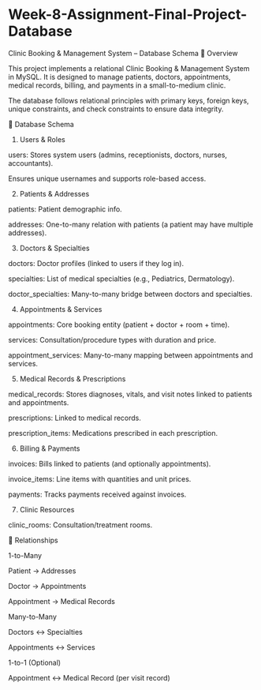 # Week-8-Assignment-Final-Project-Database
Clinic Booking & Management System – Database Schema
📌 Overview

This project implements a relational Clinic Booking & Management System in MySQL. It is designed to manage patients, doctors, appointments, medical records, billing, and payments in a small-to-medium clinic.

The database follows relational principles with primary keys, foreign keys, unique constraints, and check constraints to ensure data integrity.

📂 Database Schema
1. Users & Roles

users: Stores system users (admins, receptionists, doctors, nurses, accountants).

Ensures unique usernames and supports role-based access.

2. Patients & Addresses

patients: Patient demographic info.

addresses: One-to-many relation with patients (a patient may have multiple addresses).

3. Doctors & Specialties

doctors: Doctor profiles (linked to users if they log in).

specialties: List of medical specialties (e.g., Pediatrics, Dermatology).

doctor_specialties: Many-to-many bridge between doctors and specialties.

4. Appointments & Services

appointments: Core booking entity (patient + doctor + room + time).

services: Consultation/procedure types with duration and price.

appointment_services: Many-to-many mapping between appointments and services.

5. Medical Records & Prescriptions

medical_records: Stores diagnoses, vitals, and visit notes linked to patients and appointments.

prescriptions: Linked to medical records.

prescription_items: Medications prescribed in each prescription.

6. Billing & Payments

invoices: Bills linked to patients (and optionally appointments).

invoice_items: Line items with quantities and unit prices.

payments: Tracks payments received against invoices.

7. Clinic Resources

clinic_rooms: Consultation/treatment rooms.

🔑 Relationships

1-to-Many

Patient → Addresses

Doctor → Appointments

Appointment → Medical Records

Many-to-Many

Doctors ↔ Specialties

Appointments ↔ Services

1-to-1 (Optional)

Appointment ↔ Medical Record (per visit record)
